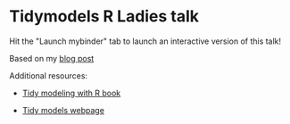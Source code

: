 # Tidymodels R Ladies talk

Hit the "Launch mybinder" tab to launch an interactive version of this talk!

Based on my [blog post](http://www.rebeccabarter.com/blog/2020-03-25_machine_learning/)

Additional resources:

- [Tidy modeling with R book](https://www.tmwr.org/)

- [Tidy models webpage](https://www.tidymodels.org/)
